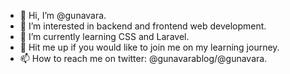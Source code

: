 - 👋 Hi, I’m @gunavara.
- 👀 I’m interested in backend and frontend web development.
- 🌱 I’m currently learning CSS and Laravel.
- 💞️ Hit me up if you would like to join me on my learning journey.
- 📫 How to reach me on twitter: @gunavarablog/@gunavara.

<!---
gunavara/gunavara is a ✨ special ✨ repository because its `README.md` (this file) appears on your GitHub profile.
You can click the Preview link to take a look at your changes.
--->
